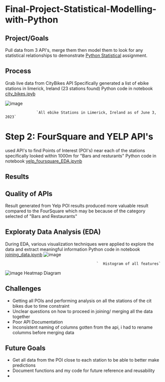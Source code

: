 # Final-Project-Statistical-Modelling-with-Python

## Project/Goals
Pull data from 3 API's, merge them then model them to look for any statistical relationships to demonstrate [Python Statistical](https://github.com/Jagunmolu-dev/LIGHTHOUSELABS/blob/main/Project-Python_Statistics/assignment.md) assignment.

## Process
Grab live data from CityBikes API
Specifically generated a list of ebike stations in limerick, Ireland (23 stations found)
Python code in notebook [city_bikes.ipyb](https://github.com/Jagunmolu-dev/LIGHTHOUSELABS/blob/main/Project-Python_Statistics/notebooks/city_bikes.ipynb)

![image](https://github.com/Jagunmolu-dev/LIGHTHOUSELABS/assets/67484584/e36d3413-72de-42ad-87d6-cf41b7d51964)

                  `All ebike Stations in Limerick, Ireland as of June 3, 2023`


# Step 2: FourSquare and YELP API's
used API's to find Points of Interest (POI's) near each of the stations
specifically looked within 1000m for "Bars and resturants" 
Python code in notebook [yelp_foursquare_EDA.ipynb](https://github.com/Jagunmolu-dev/LIGHTHOUSELABS/blob/main/Project-Python_Statistics/notebooks/yelp_foursquare_EDA.ipynb)

## Results
## Quality of APIs
Result generated from Yelp POI results produced more valuable result compared to the FourSquare which may be because of the category selected of "Bars and Restaurants"

## Exploraty Data Analysis (EDA)
During EDA, various visualization techniques were applied to explore the data and extract meaningful information
Python code in notebook [joining_data.ipynb](https://github.com/Jagunmolu-dev/LIGHTHOUSELABS/blob/main/Project-Python_Statistics/notebooks/joining_data.ipynb)
![image](https://github.com/Jagunmolu-dev/LIGHTHOUSELABS/assets/67484584/6e017eed-20a8-4730-8c9b-215c6dff17cd)
                          
                                             `  Histogram of all features`

![image](https://github.com/Jagunmolu-dev/LIGHTHOUSELABS/assets/67484584/32207823-57b4-4fd2-8640-2f92415a20ec)
                              Heatmap Diagram 

## Challenges 
- Getting all POIs and performing analysis on all the stations of the cit bikes due to time constraint
- Unclear questions on how to proceed in joining/ merging  all the data together
- Poor API Documentation
- Inconsistent naming of columns gotten from the api, i had to rename columms before merging data

## Future Goals
- Get all data from the POI close to each station to be able to better make predictions 
- Document functions and my code for future reference and reusability
- 
